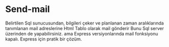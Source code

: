 # Send-mail
Belirtilen Sql sunucusundan, bilgileri çeker ve planlanan zaman aralıklarında tanımlanan mail adreslerine Html Tablo olarak mail gönderir
Bunu Sql server üzerinden de yapabilirsiniz. ama Express versiyonlarında mail fonksiyonu kapalı. 
Express için pratik bir çözüm. 
